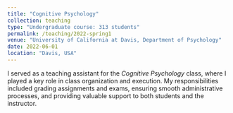 ```yaml
---
title: "Cognitive Psychology"
collection: teaching
type: "Undergraduate course: 313 students"
permalink: /teaching/2022-spring1
venue: "University of California at Davis, Department of Psychology"
date: 2022-06-01
location: "Davis, USA"
---
```

I served as a teaching assistant for the <i> Cognitive Psychology </i> class, where I played a key role in class organization and execution. My responsibilities included grading assignments and exams, ensuring smooth administrative processes, and providing valuable support to both students and the instructor.
